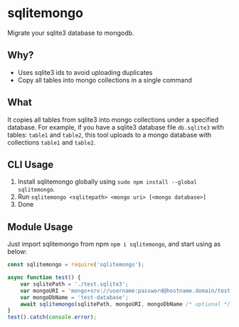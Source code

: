 # sqlitemongo

Migrate your sqlite3 database to mongodb.

## Why?

- Uses sqlite3 ids to avoid uploading duplicates
- Copy all tables into mongo collections in a single command

## What

It copies all tables from sqlite3 into mongo collections under a specified database. For example, if you have a sqlite3 database file `db.sqlite3` with tables: `table1` and `table2`, this tool uploads to a mongo database with collections `table1` and `table2`.

## CLI Usage

1. Install sqlitemongo globally using `sudo npm install --global sqlitemongo`.
2. Run `sqlitemongo <sqlitepath> <mongo uri> [<mongo database>]`
3. Done

## Module Usage

Just import sqlitemongo from npm `npm i sqlitemongo`, and start using as below:

```js
const sqlitemongo = require('sqlitemongo');

async function test() {
	var sqlitePath = './test.sqlite3';
	var mongoURI = 'mongo+srv://username:password@hostname.domain/test';
	var mongoDbName = 'test-database';
	await sqlitemongo(sqlitePath, mongoURI, mongoDbName /* optional */);
}
test().catch(console.error);
```
